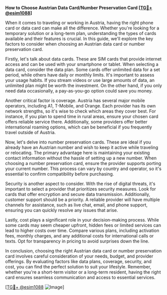 **How to Choose Austrian Data Card/Number Preservation Card [[TG💪+ @esim1088](https://t.me/s/esim1088)]**

When it comes to traveling or working in Austria, having the right phone card or data card can make all the difference. Whether you're looking for a temporary solution or a long-term plan, understanding the types of cards available and their features is crucial. In this guide, we'll explore the key factors to consider when choosing an Austrian data card or number preservation card.

Firstly, let's talk about data cards. These are SIM cards that provide internet access and can be used with your smartphone or tablet. When selecting a data card, consider the data plan. Some cards offer unlimited data for a set period, while others have daily or monthly limits. It's important to assess your usage habits. If you stream videos or use large amounts of data, an unlimited plan might be worth the investment. On the other hand, if you only need data occasionally, a pay-as-you-go option could save you money.

Another critical factor is coverage. Austria has several major mobile operators, including A1, T-Mobile, and Orange. Each provider has its own network strengths, so it's wise to check which areas they cover best. For instance, if you plan to spend time in rural areas, ensure your chosen card offers reliable service there. Additionally, some providers offer better international roaming options, which can be beneficial if you frequently travel outside of Austria.

Now, let's delve into number preservation cards. These are ideal if you already have an Austrian number and wish to keep it active while traveling or relocating. The primary advantage here is maintaining your existing contact information without the hassle of setting up a new number. When choosing a number preservation card, ensure the provider supports porting your current number. This process can vary by country and operator, so it's essential to confirm compatibility before purchasing.

Security is another aspect to consider. With the rise of digital threats, it's important to select a provider that prioritizes security measures. Look for cards that offer encryption and secure data transmission. Additionally, customer support should be a priority. A reliable provider will have multiple channels for assistance, such as live chat, email, and phone support, ensuring you can quickly resolve any issues that arise.

Lastly, cost plays a significant role in your decision-making process. While some cards may seem cheaper upfront, hidden fees or limited services can lead to higher costs over time. Compare various plans, including activation fees, monthly charges, and any additional costs for international calls or texts. Opt for transparency in pricing to avoid surprises down the line.

In conclusion, choosing the right Austrian data card or number preservation card involves careful consideration of your needs, budget, and provider offerings. By evaluating factors like data plans, coverage, security, and cost, you can find the perfect solution to suit your lifestyle. Remember, whether you're a short-term visitor or a long-term resident, having the right card ensures seamless communication and access to essential services.

[[TG💪+ @esim1088](https://t.me/s/esim1088) ![Image](https://i.postimg.cc/Y0z9fWf4/image.png)]
